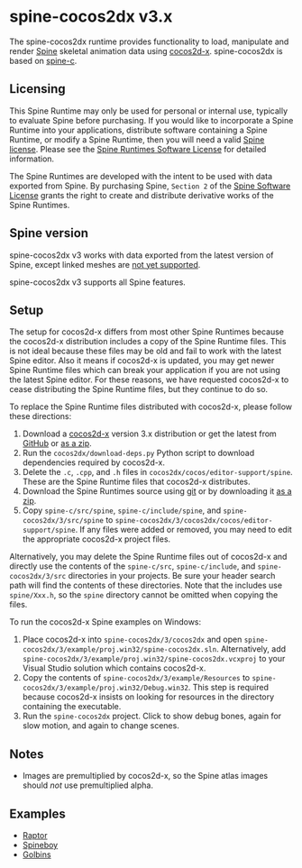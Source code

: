 # spine-cocos2dx v3.x

The spine-cocos2dx runtime provides functionality to load, manipulate and render [Spine](http://esotericsoftware.com) skeletal animation data using [cocos2d-x](http://www.cocos2d-x.org/). spine-cocos2dx is based on [spine-c](https://github.com/EsotericSoftware/spine-runtimes/tree/master/spine-c).

## Licensing

This Spine Runtime may only be used for personal or internal use, typically to evaluate Spine before purchasing. If you would like to incorporate a Spine Runtime into your applications, distribute software containing a Spine Runtime, or modify a Spine Runtime, then you will need a valid [Spine license](https://esotericsoftware.com/spine-purchase). Please see the [Spine Runtimes Software License](https://github.com/EsotericSoftware/spine-runtimes/blob/master/LICENSE) for detailed information.

The Spine Runtimes are developed with the intent to be used with data exported from Spine. By purchasing Spine, `Section 2` of the [Spine Software License](https://esotericsoftware.com/files/license.txt) grants the right to create and distribute derivative works of the Spine Runtimes.

## Spine version

spine-cocos2dx v3 works with data exported from the latest version of Spine, except linked meshes are [not yet supported](https://trello.com/c/bERJAFEq/73-update-runtimes-to-support-v3-1-linked-meshes).

spine-cocos2dx v3 supports all Spine features.

## Setup

The setup for cocos2d-x differs from most other Spine Runtimes because the cocos2d-x distribution includes a copy of the Spine Runtime files. This is not ideal because these files may be old and fail to work with the latest Spine editor. Also it means if cocos2d-x is updated, you may get newer Spine Runtime files which can break your application if you are not using the latest Spine editor. For these reasons, we have requested cocos2d-x to cease distributing the Spine Runtime files, but they  continue to do so.

To replace the Spine Runtime files distributed with cocos2d-x, please follow these directions:

1. Download a [cocos2d-x](http://www.cocos2d-x.org/download) version 3.x distribution or get the latest from [GitHub](https://github.com/cocos2d/cocos2d-x) or [as a zip](https://github.com/cocos2d/cocos2d-x/archive/v3.zip).
1. Run the `cocos2dx/download-deps.py` Python script to download dependencies required by cocos2d-x.
1. Delete the `.c`, `.cpp`, and `.h` files in `cocos2dx/cocos/editor-support/spine`. These are the Spine Runtime files that cocos2d-x distributes.
1. Download the Spine Runtimes source using [git](https://help.github.com/articles/set-up-git) or by downloading it [as a zip](https://github.com/EsotericSoftware/spine-runtimes/archive/master.zip).
1. Copy `spine-c/src/spine`, `spine-c/include/spine`, and `spine-cocos2dx/3/src/spine` to `spine-cocos2dx/3/cocos2dx/cocos/editor-support/spine`. If any files were added or removed, you may need to edit the appropriate cocos2d-x project files.

Alternatively, you may delete the Spine Runtime files out of cocos2d-x and directly use the contents of the `spine-c/src`, `spine-c/include`, and `spine-cocos2dx/3/src` directories in your projects. Be sure your header search path will find the contents of these directories. Note that the includes use `spine/Xxx.h`, so the `spine` directory cannot be omitted when copying the files.

To run the cocos2d-x Spine examples on Windows:

1. Place cocos2d-x into `spine-cocos2dx/3/cocos2dx` and open `spine-cocos2dx/3/example/proj.win32/spine-cocos2dx.sln`. Alternatively, add `spine-cocos2dx/3/example/proj.win32/spine-cocos2dx.vcxproj` to your Visual Studio solution which contains cocos2d-x.
1. Copy the contents of `spine-cocos2dx/3/example/Resources` to `spine-cocos2dx/3/example/proj.win32/Debug.win32`. This step is required because cocos2d-x insists on looking for resources in the directory containing the executable.
1. Run the `spine-cocos2dx` project. Click to show debug bones, again for slow motion, and again to change scenes.

## Notes

- Images are premultiplied by cocos2d-x, so the Spine atlas images should *not* use premultiplied alpha.

## Examples

- [Raptor](https://github.com/EsotericSoftware/spine-runtimes/blob/master/spine-cocos2dx/3/example/Classes/RaptorExample.cpp)
- [Spineboy](https://github.com/EsotericSoftware/spine-runtimes/blob/master/spine-cocos2dx/3/example/Classes/SpineboyExample.cpp)
- [Golbins](https://github.com/EsotericSoftware/spine-runtimes/blob/master/spine-cocos2dx/3/example/Classes/GoblinsExample.cpp)
